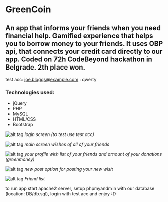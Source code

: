GreenCoin 
======

An app that informs your friends when you need financial help. Gamified experience that helps you to borrow money to your friends. It uses OBP api, that connects your credit card directly to our app. Coded on 72h CodeBeyond hackathon in Belgrade. 2th place won.
------
test acc: joe.bloggs@example.com : qwerty


### Technologies used:
* jQuery
* PHP
* MySQL
* HTML/CSS
* Bootstrap

![alt tag](https://github.com/fr1sk/GreenCoin/blob/master/screenshoots/2016-10-18_1340x564.png)
*login screen (to test use test acc)*

![alt tag](https://github.com/fr1sk/GreenCoin/blob/master/screenshoots/2016-10-18_1343x633.png)
*main screen wishes of all of your friends*

![alt tag](https://github.com/fr1sk/GreenCoin/blob/master/screenshoots/2016-10-18_1339x751.png)
*your profile with list of your friends and amount of your donations (greenmoney)*

![alt tag](https://github.com/fr1sk/GreenCoin/blob/master/screenshoots/2016-10-18_1347x634.png)
*new post option for posting your new wish*

![alt tag](https://github.com/fr1sk/GreenCoin/blob/master/screenshoots/2016-10-18_1359x641.png)
*Friend list*

to run app start apache2 server, setup phpmyandmin with our database (location: DB/db.sql), login with test acc and enjoy :D
